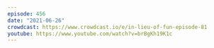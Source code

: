 ```yaml
---
episode: 456
date: "2021-06-26"
crowdcast: https://www.crowdcast.io/e/in-lieu-of-fun-episode-81
youtube: https://www.youtube.com/watch?v=brBgKh19K1c
---
```

